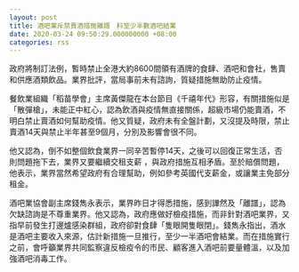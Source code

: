 ```yaml
---
layout: post
title: 酒吧業斥禁賣酒措施離譜　料至少半數酒吧結業
date: 2020-03-24 09:50:29.000000000 +08:00
categories: rss
---
```


政府將制訂法例，暫時禁止全港大約8600間領有酒牌的食肆、酒吧和會社，售賣和供應酒類飲品。業界批評，當局事前未有諮詢，質疑措施無助防止疫情。

餐飲業組織「稻苗學會」主席黃傑龍在本台節目《千禧年代》形容，有關措施似是「散彈槍」，未能正中紅心，認為飲酒與疫情無直接關係，超級市場仍能賣酒，不明白禁止賣酒如何幫助疫情。他又質疑，政府未有全盤計劃，又沒提及時限，禁止賣酒14天與禁止半年甚至9個月，分別及影響會很不同。

他又認為，倒不如整個飲食業界一同辛苦暫停14天，之後可以回復正常生活，否則問題拖下去，業界又要繼續交租支薪 ，與政府措施互相矛盾。至於賠償問題，他表示，業界當然希望政府有合理幫助，例如參考英國代支薪金，或讓業主免部分租金。

酒吧業協會副主席錢雋永表示，業界昨日才得悉措施，感到譁然及「離譜」，認為欠缺諮詢是不尊重業界。他又認為，政府應做好檢疫措施，而非針對酒吧業界，又指早前發生打邊爐感染群組，政府卻對食肆「隻眼開隻眼閉」。錢雋永指出，酒水是酒吧主要收入來源，估計新措施一旦推行，至少一半酒吧會結業。而在措施實行之前，會呼籲業界共同監察違反檢疫令的市民、顧客進入酒吧前要量體溫，以及加強酒吧消毒工作。
